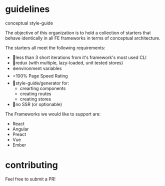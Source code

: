# guidelines
conceptual style-guide

The objective of this organization is to hold a collection of starters that behave identically in all FE frameworks in terms of conceptual architecture.

The starters all meet the following requirements:

- 💆less than 3 short iterations from it's framework's most used CLI
- 💫redux (with multiple, lazy-loaded, unit tested stores)
- ❄️environment variables
- ⭐️100% Page Speed Rating
- 🦉style-guide/generator for:
  - crearting components
  - creating routes
  - creating stores
- 🙅no SSR (or optionable)

The Frameworks we would like to support are:
- React
- Angular
- Preact
- Vue
- Ember

# contributing
Feel free to submit a PR!
